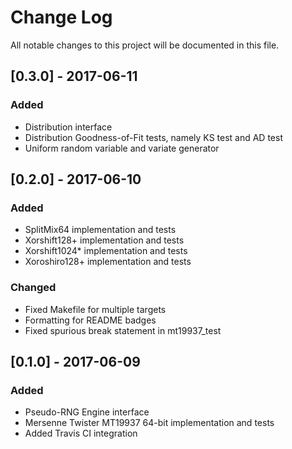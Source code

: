 # Change Log

All notable changes to this project will be documented in this file.

## [0.3.0] - 2017-06-11
### Added
- Distribution interface
- Distribution Goodness-of-Fit tests, namely KS test and AD test
- Uniform random variable and variate generator

## [0.2.0] - 2017-06-10
### Added
- SplitMix64 implementation and tests
- Xorshift128+ implementation and tests
- Xorshift1024* implementation and tests
- Xoroshiro128+ implementation and tests

### Changed
- Fixed Makefile for multiple targets
- Formatting for README badges
- Fixed spurious break statement in mt19937_test

## [0.1.0] - 2017-06-09
### Added
- Pseudo-RNG Engine interface
- Mersenne Twister MT19937 64-bit implementation and tests
- Added Travis CI integration
